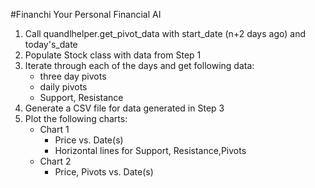 #Financhi
Your Personal Financial AI

1. Call quandlhelper.get_pivot_data with start_date (n+2 days ago) and today's_date
2. Populate Stock class with data from Step 1
3. Iterate through each of the days and get following data:
    - three day pivots
    - daily pivots
    - Support, Resistance
4. Generate a CSV file for data generated in Step 3
5. Plot the following charts:
    - Chart 1
        - Price vs. Date(s)
        - Horizontal lines for Support, Resistance,Pivots
    - Chart 2
        - Price, Pivots vs. Date(s)